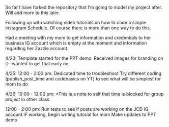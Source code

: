 So far I have forked the repository that I'm going to model my project after.
Will add more to this later.

Following up with watching video tutorials on how to code a simple Instagram Schedule. Of course there is more than one way to do this.

Had a meeting with my mom to get information and credentials to her business IG account which is empty at the moment and information regarding her Zazzle account. 

4/23:
Template started for the PPT demo. Received images for branding on it--wanted to get that early on.

4/25: 
12:00 - 2:00 pm: 
    Dedicated time to troubleshoot 
    Try different coding (publish_post_time and codebasics on YT) to see what will be simplest for mom to do

4/26:
10:00 - 12:00 pm:
    *This is a note to self that time is blocked for group project in other class

12:00 - 2:00 pm: 
    Run tests to see if posts are working on the JCD IG account
        IF working, begin writing tutorial for mom
        Make updates to PPT demo
